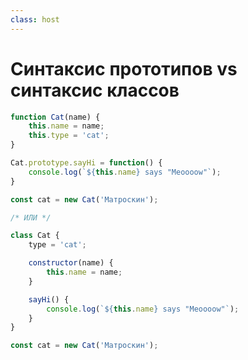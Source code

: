 ```yaml
---
class: host
---
```


# Синтаксис прототипов vs синтаксис классов

```js
function Cat(name) {
    this.name = name;
    this.type = 'cat';
}

Cat.prototype.sayHi = function() {
    console.log(`${this.name} says "Meoooow"`);
}

const cat = new Cat('Матроскин');

/* ИЛИ */

class Cat {
    type = 'cat';

    constructor(name) {
        this.name = name;
    }

    sayHi() {
        console.log(`${this.name} says "Meoooow"`);
    }
}

const cat = new Cat('Матроскин');
```

<style>
.host {
    --slidev-code-font-size: 0.7rem;
    --slidev-code-line-height: 1rem;
}
</style>
